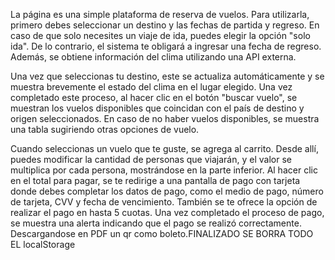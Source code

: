 La página es una simple plataforma de reserva de vuelos. Para utilizarla, primero debes seleccionar un destino y las fechas de partida y regreso. En caso de que solo necesites un viaje de ida, puedes elegir la opción "solo ida". De lo contrario, el sistema te obligará a ingresar una fecha de regreso. Además, se obtiene información del clima utilizando una API externa.

Una vez que seleccionas tu destino, este se actualiza automáticamente y se muestra brevemente el estado del clima en el lugar elegido. Una vez completado este proceso, al hacer clic en el botón "buscar vuelo", se muestran los vuelos disponibles que coincidan con el país de destino y origen seleccionados. En caso de no haber vuelos disponibles, se muestra una tabla sugiriendo otras opciones de vuelo.

Cuando seleccionas un vuelo que te guste, se agrega al carrito. Desde allí, puedes modificar la cantidad de personas que viajarán, y el valor se multiplica por cada persona, mostrándose en la parte inferior. Al hacer clic en el total para pagar, se te redirige a una pantalla de pago con tarjeta donde debes completar los datos de pago, como el medio de pago, número de tarjeta, CVV y fecha de vencimiento. También se te ofrece la opción de realizar el pago en hasta 5 cuotas. Una vez completado el proceso de pago, se muestra una alerta indicando que el pago se realizó correctamente. Descargandose en PDF un qr como boleto.FINALIZADO SE BORRA TODO EL localStorage